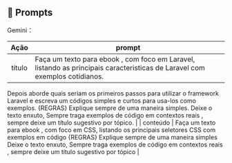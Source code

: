 ## 🧠 Prompts


Gemini：

|   Ação   | prompt                                                                                                                                                                                                                                                                         |
| :------: | ------------------------------------------------------------------------------------------------------------------------------------------------------------------------------------------------------------------------------------------------------------------------------ |
|  título  | Faça um texto para ebook , com foco em Laravel, listando as principais caracteristicas de Laravel com exemplos cotidianos.
Depois aborde quais seriam os primeiros passos para utilizar o framework Laravel e escreva um códigos simples e curtos para usa-los como exemplos.
 {REGRAS} Explique sempre de uma maneira simples. Deixe o texto enxuto, Sempre traga exemplos de código em contextos reais , sempre deixe um título sugestivo por tópico.                                                        |
| conteúdo | Faça um texto para ebook , com foco em CSS, listando os principais seletores CSS com exemplos em código {REGRAS} Explique sempre de uma maneira simples Deixe o texto enxuto, Sempre traga exemplos de código em contextos reais , sempre deixe um título sugestivo por tópico |

